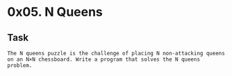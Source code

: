 # 0x05. N Queens

## Task
    The N queens puzzle is the challenge of placing N non-attacking queens on an N×N chessboard. Write a program that solves the N queens problem.

  

